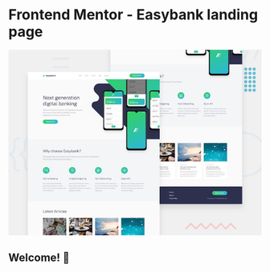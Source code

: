 # Frontend Mentor - Easybank landing page

![Design preview for the Easybank landing page coding challenge](./design/desktop-preview.jpg)

## Welcome! 👋


